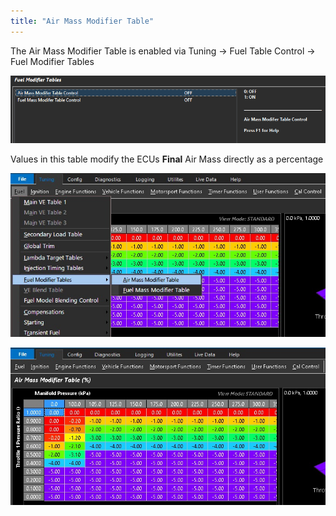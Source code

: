 ```yaml
---
title: "Air Mass Modifier Table"
---
```


The Air Mass Modifier Table is enabled via Tuning -\> Fuel Table Control -\> Fuel Modifier Tables


![Image](</img/NewItem355.png>)


Values in this table modify the ECUs **Final** Air Mass directly as a percentage


![Image](</img/AAAA107.jpg>)


![Image](</img/AAAA108.jpg>)
